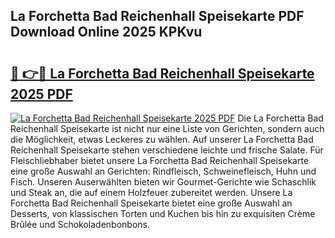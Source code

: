 ## La Forchetta Bad Reichenhall Speisekarte PDF Download Online 2025 KPKvu

# <h2><a href="http://gc9mtvi.nevu.top/?p=La+Forchetta+Bad+Reichenhall+Speisekarte">🔗 👉🔴 La Forchetta Bad Reichenhall Speisekarte 2025 PDF</a></h2>

[![La Forchetta Bad Reichenhall Speisekarte 2025 PDF](https://i.imgur.com/dBaPXMq.png)](http://gc9mtvi.nevu.top/?p=La+Forchetta+Bad+Reichenhall+Speisekarte)
Die La Forchetta Bad Reichenhall Speisekarte ist nicht nur eine Liste von Gerichten, sondern auch die Möglichkeit, etwas Leckeres zu wählen. Auf unserer La Forchetta Bad Reichenhall Speisekarte stehen verschiedene leichte und frische Salate. Für Fleischliebhaber bietet unsere La Forchetta Bad Reichenhall Speisekarte eine große Auswahl an Gerichten: Rindfleisch, Schweinefleisch, Huhn und Fisch. Unseren Auserwählten bieten wir Gourmet-Gerichte wie Schaschlik und Steak an, die auf einem Holzfeuer zubereitet werden. Unsere La Forchetta Bad Reichenhall Speisekarte bietet eine große Auswahl an Desserts, von klassischen Torten und Kuchen bis hin zu exquisiten Crème Brûlée und Schokoladenbonbons.
